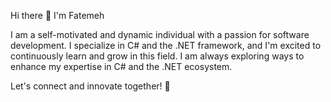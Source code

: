 Hi there 👋 I'm Fatemeh

I am a self-motivated and dynamic individual with a passion for software development. I specialize in C# and the .NET framework, and I'm excited to continuously learn and grow in this field. I am always exploring ways to enhance my expertise in C# and the .NET ecosystem.

Let's connect and innovate together! 🌟
